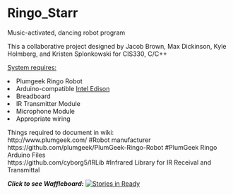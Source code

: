 # Ringo_Starr
Music-activated, dancing robot program
<p>
This a collaborative project designed by Jacob Brown, Max Dickinson, Kyle Holmberg, and Kristen Splonkowski for CIS330, C/C++
</p>

<u>System requires:</u>
<li>Plumgeek Ringo Robot</li>
<li>Arduino-compatible <a href="https://software.intel.com/en-us/iot/hardware/edison">Intel Edison</a></li>
<li>Breadboard</li>
<li>IR Transmitter Module</li>
<li>Microphone Module</li>
<li>Appropriate wiring</li>

<p>
Things required to document in wiki:
<br>
http://www.plumgeek.com/ #Robot manufacturer
<br>
https://github.com/plumgeek/PlumGeek-Ringo-Robot #PlumGeek Ringo Arduino Files
<br>
https://github.com/cyborg5/IRLib #Infrared Library for IR Receival and Transmittal
</p>

<em><b>Click to see Waffleboard:</b></em>
[![Stories in Ready](https://badge.waffle.io/duskykmh/Ringo_Starr.svg?label=ready&title=Ready)](http://waffle.io/duskykmh/Ringo_Starr)
